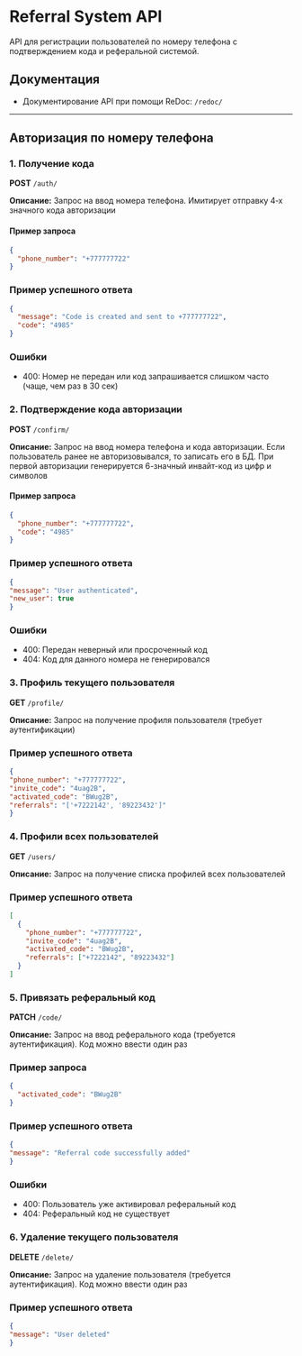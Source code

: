 # Referral System API

API для регистрации пользователей по номеру телефона с подтверждением кода и реферальной системой.

## Документация

- Документирование API при помощи ReDoc: `/redoc/` 

---

## Авторизация по номеру телефона

### 1. Получение кода

**POST** `/auth/`

**Описание:** Запрос на ввод номера телефона. Имитирует отправку 4‑х значного кода авторизации

#### Пример запроса
```json
{
  "phone_number": "+777777722"
}
```

### Пример успешного ответа
```json
{
  "message": "Code is created and sent to +777777722",
  "code": "4985"
}
```

### Ошибки

- 400: Номер не передан или код запрашивается слишком часто (чаще, чем раз в 30 сек)


### 2. Подтверждение кода авторизации

**POST** `/confirm/`

**Описание:** Запрос на ввод номера телефона и кода авторизации. Если пользователь ранее не авторизовывался, то записать его в БД. При первой авторизации генерируется 6-значный инвайт-код из цифр и символов

#### Пример запроса
```json
{
  "phone_number": "+777777722",
  "code": "4985"
}
```

### Пример успешного ответа
```json
{
"message": "User authenticated",
"new_user": true
}
```

### Ошибки

- 400: Передан неверный или просроченный код
- 404: Код для данного номера не генерировался


### 3. Профиль текущего пользователя

**GET** `/profile/`

**Описание:** Запрос на получение профиля пользователя (требует аутентификации)

### Пример успешного ответа
```json
{
"phone_number": "+777777722",
"invite_code": "4uag2B",
"activated_code": "BWug2B",
"referrals": "['+7222142', '89223432']"
}
```

### 4. Профили всех пользователей

**GET** `/users/`

**Описание:** Запрос на получение списка профилей всех пользователей

### Пример успешного ответа
```json
[
  {
    "phone_number": "+777777722",
    "invite_code": "4uag2B",
    "activated_code": "BWug2B",
    "referrals": ["+7222142", "89223432"]
  }
]
```

### 5. Привязать реферальный код

**PATCH** `/code/`

**Описание:** Запрос на ввод реферального кода (требуется аутентификация). Код можно ввести один раз

### Пример запроса
```json
{
  "activated_code": "BWug2B"
}
```


### Пример успешного ответа
```json
{
"message": "Referral code successfully added"
}
```

### Ошибки
- 400: Пользователь уже активировал реферальный код
- 404: Реферальный код не существует


### 6. Удаление текущего пользователя

**DELETE** `/delete/`

**Описание:** Запрос на удаление пользователя (требуется аутентификация). Код можно ввести один раз

### Пример успешного ответа
```json
{
"message": "User deleted"
}
```